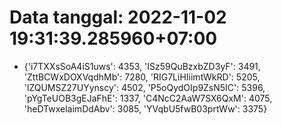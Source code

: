 # Data tanggal: 2022-11-02 19:31:39.285960+07:00

* {'i7TXXsSoA4iS1uws': 4353, 'ISz59QuBzxbZD3yF': 3491, 'ZttBCWxDOXVqdhMb': 7280, 'RIG7LiHIiimtWkRD': 5205, 'lZQUMSZ27UYynscy': 4502, 'P5oQydOIp9ZsN5IC': 5396, 'pYgTeUOB3gEJaFhE': 1337, 'C4NcC2AaW7SX6QxM': 4075, 'heDTwxelaimDdAbv': 3085, 'YVqbU5fwB03prtWw': 3375}
